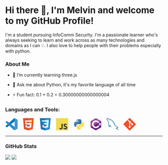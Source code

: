 # Hi there 👋, I'm Melvin and welcome to my GitHub Profile!


I'm a student pursuing InfoComm Security. I'm a passionate learner who's always seeking to learn and work across as many technologies and domains as I can 💡. I also love to help people with their problems especially with python.



### About Me
<!-- - 🔭 I’m currently working on ... -->

- 🌱 I’m currently learning three.js

- 💬 Ask me about Python, it's my favorite language of all time 

<!-- - 📫 How to reach me: ... -->

<!-- - 😄 Pronouns: ... -->

- ⚡ Fun fact:  0.1 + 0.2 = 0.30000000000000004


### Languages and Tools:
<img style="margin-right:1em" height="40" align="left" src="https://raw.githubusercontent.com/devicons/devicon/master/icons/vscode/vscode-original.svg" alt="vscode">
<img style="margin-right:1em" height="40" align="left" src="https://raw.githubusercontent.com/devicons/devicon/master/icons/html5/html5-original.svg" alt="html5">
<img style="margin-right:1em" height="40" align="left" src="https://raw.githubusercontent.com/devicons/devicon/master/icons/css3/css3-original.svg" alt="css3">
<img style="margin-right:1em" height="40" align="left" src="https://raw.githubusercontent.com/devicons/devicon/master/icons/javascript/javascript-original.svg" alt="javascript">
<img style="margin-right:1em" height="40" align="left" src="https://raw.githubusercontent.com/devicons/devicon/master/icons/python/python-original.svg" alt="python">
<img style="margin-right:1em" height="40" align="left" src="https://raw.githubusercontent.com/devicons/devicon/master/icons/csharp/csharp-original.svg" alt="csharp">
<img style="margin-right:1em" height="40" align="left" src="https://raw.githubusercontent.com/devicons/devicon/master/icons/mysql/mysql-original.svg" alt="mysql">
<img style="margin-right:1em" height="40" src="https://raw.githubusercontent.com/devicons/devicon/master/icons/git/git-original.svg" alt="git">
<!-- <img style="margin-right:1em" height="40" src="https://raw.githubusercontent.com/devicons/devicon/master/icons/github/github-original.svg" alt="github"> -->
<!-- <img style="margin-right:1em" height="40" src="https://raw.githubusercontent.com/devicons/devicon/master/icons/gitlab/gitlab-original.svg" alt="gitlab"> -->

---

### GitHub Stats
<!-- source code: https://github.com/anuraghazra/github-readme-stats -->

<img height="200em" src="https://github-readme-stats.vercel.app/api?username=moofywoofy&show_icons=true&theme=tokyonight&count_private=true&hide_border=true&include_all_commits=true" />


<img height="200em" src="https://github-readme-stats.vercel.app/api/top-langs/?username=moofywoofy&show_icons=true&hide_border=true&layout=compact&langs_count=6&theme=tokyonight"/>






[website]: https://example.com
[twitter]: https://twitter.com/
[youtube]: https://youtube.com/
[instagram]: https://instagram.com/
[linkedin]: https://linkedin.com/in/

<!-- <img src="https://raw.githubusercontent.com/github/explore/6c6508f34230f0ac0d49e847a326429eefbfc030/topics/lang/lang.png" height="40" alt="lang"/>
 -->

<!-- <img alt="lang" height="40" src="https://raw.githubusercontent.com/github/explore/80688e429a7d4ef2fca1e82350fe8e3517d3494d/topics/lang/lang.png" /> -->

<!-- https://michaelcurrin.github.io/dev-cheatsheets/cheatsheets/version-control/github/topics.html -->
